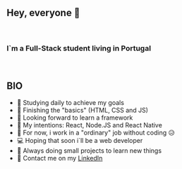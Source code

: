 ## Hey, everyone 🖖

<br>

### I`m a Full-Stack student living in Portugal

<br>

## BIO
- 📖 Studying daily to achieve my goals
- 🎉 Finishing the "basics" (HTML, CSS and JS)
- 🤩 Looking forward to learn a framework
- 🔭 My intentions: React, Node.JS and React Native
- 💼 For now, i work in a "ordinary" job without coding 😥
- 💻 Hoping that soon i`ll be a web developer
- 🔨 Always doing small projects to learn new things
- 📢 Contact me on my [LinkedIn](https://www.linkedin.com/in/igordev96/) 